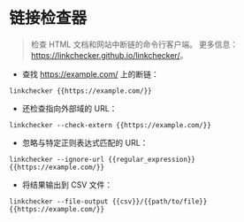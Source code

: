 # 链接检查器

> 检查 HTML 文档和网站中断链的命令行客户端。
> 更多信息：<https://linkchecker.github.io/linkchecker/>。

- 查找 <https://example.com/> 上的断链：

`linkchecker {{https://example.com/}}`

- 还检查指向外部域的 URL：

`linkchecker --check-extern {{https://example.com/}}`

- 忽略与特定正则表达式匹配的 URL：

`linkchecker --ignore-url {{regular_expression}} {{https://example.com/}}`

- 将结果输出到 CSV 文件：

`linkchecker --file-output {{csv}}/{{path/to/file}} {{https://example.com/}}`